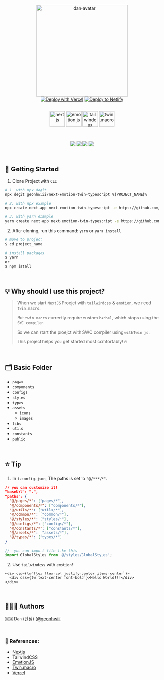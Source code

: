 <div align="center">
<img src="https://user-images.githubusercontent.com/44767362/212044505-03e425c3-2849-46ab-94bd-52007e52a015.png" alt="dan-avatar" width="300" />
</div>
<div align="center">
  <a href="https://vercel.com/new/clone?repository-url=https://github.com/geonhwiii/next-emotion-twin-typescript" target="_blank"><img src="https://vercel.com/button" alt="Deploy with Vercel" /></a> <a href="https://app.netlify.com/start/deploy?repository=https://github.com/geonhwiii/next-emotion-twin-typescript" target="_blank"><img src="https://www.netlify.com/img/deploy/button.svg" alt="Deploy to Netlify" /></a>
</div>
<br />

<p align="center">
  <a href="https://nextjs.org">
    <img alt="nextjs" src="https://user-images.githubusercontent.com/44767362/212047356-ff462675-3e79-485c-9c31-8f56f443b199.svg" height="50" />
  </a>
  <a href="https://emotion.sh">
    <img alt="emotion.js" src="https://user-images.githubusercontent.com/44767362/212047328-82ab7691-9b66-49e3-a7b5-afa8968ad349.png" height="50" />
  </a>
  <a href="https://tailwindcss.com">
    <img alt="tailwindcss" src="https://user-images.githubusercontent.com/44767362/212047344-ece46365-7399-47ed-a342-b7471ecf429e.svg" height="50" />
  </a>
  <a href="https://github.com/ben-rogerson/twin.macro">
    <img alt="twin.macro" src="https://user-images.githubusercontent.com/44767362/212047307-5cef6d45-7e4a-4dc1-b8df-65757509abf5.svg" height="50" />
  </a>
</p>
<br />
<p align="center">
  <img src="https://img.shields.io/badge/React-v18.2.0-61DAFB?style=flat&logo=React&logoColor=white&style=for-the-badge"/> 
  <img src="https://img.shields.io/badge/Typescript-v4.9.4-3178C6?style=flat&logo=typescript&logoColor=white"/>
  <img src="https://img.shields.io/badge/Next.JS-v13.1.1-000000?style=flat&logo=Next.js&logoColor=white"/>
  <img src="https://img.shields.io/badge/Tailwind-v3.2.4-06B6D4?style=flat&logo=TailwindCSS&logoColor=white"/>
</p>
<br />

## 🚀 Getting Started

1. Clone Project with `CLI`

```bash
# 1. with npx degit
npx degit geonhwiii/next-emotion-twin-typescript %{PROJECT_NAME}%

# 2. with npx example
npx create-next-app next-emotion-twin-typescript -e https://github.com/geonhwiii/next-emotion-twin-typescript

# 3. with yarn example
yarn create next-app next-emotion-twin-typescript -e https://github.com/geonhwiii/next-emotion-twin-typescript

```

2. After cloning, run this command: `yarn` or `yarn install`

```bash
# move to project
$ cd project_name

# install packages
$ yarn
or
$ npm istall
```

<br />

## 💡 Why should I use this project?

> When we start `NextJS` Proejct with `tailwindcss` & `emotion`, we need `twin.macro`.
>
> But `twin.macro` currently require custom `barbel`, which stops using the `SWC compiler`.
>
> So we can start the proejct with SWC compiler using `withTwin.js`.
>
> This project helps you get started most comfortably! 🔥

<br />

## 🗂️ Basic Folder

- `pages`
- `components`
- `configs`
- `styles`
- `types`
- `assets`
  - `icons`
  - `images`
- `libs`
- `utils`
- `constants`
- `public`

<br />

## ⭐️ Tip

1. In `tsconfig.json`, The paths is set to `"@/***/*"`.

```json
// you can customize it!
"baseUrl": ".",
"paths": {
  "@/pages/*": ["pages/*"],
  "@/components/*": ["components/*"],
  "@/utils/*": ["utils/*"],
  "@/common/*": ["common/*"],
  "@/styles/*": ["styles/*"],
  "@/configs/*": ["configs/*"],
  "@/constants/*": ["constants/*"],
  "@/assets/*": ["assets/*"],
  "@/types/*": ["types/*"]
}
```

```ts
//  you can import file like this
import GlobalStyles from '@/styles/GlobalStyles';
```

2. Use `tailwindcss` with `emotion`!

```tsx
<div css={tw`flex flex-col justify-center items-center`}>
  <div css={tw`text-center font-bold`}>Hello World!!!</div>
</div>
```

<br />

## 🧑🏻‍💻 Authors

🇰🇷 Dan (단님) ([@geonhwiii](https://github.com/geonhwiii))

<br />

### 🔗 References:

- [Nextjs](https://github.com/vercel/next.js/tree/canary/packages/create-next-app)
- [TailwindCSS](https://tailwindcss.com/)
- [EmotionJS](https://emotion.sh/)
- [Twin.macro](https://github.com/ben-rogerson/twin.macro)
- [Vercel](https://vercel.com/)
